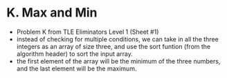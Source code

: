 # K. Max and Min

* Problem K from TLE Eliminators Level 1 (Sheet #1)
* instead of checking for multiple conditions, we can take in all the three integers as an array of size three, and use the sort funtion (from the algorithm header) to sort the input array.
* the first element of the array will be the minimum of the three numbers, and the last element will be the maximum.
